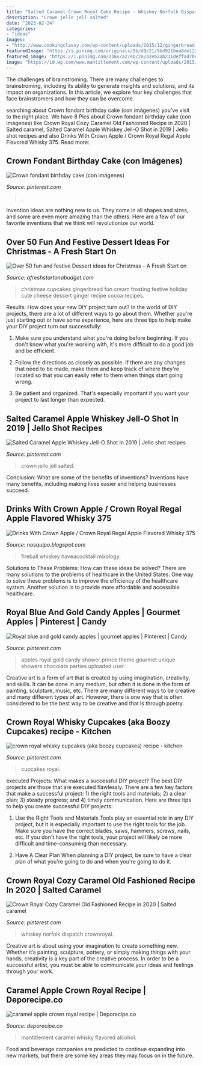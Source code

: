 ```yaml
---
title: "Salted Caramel Crown Royal Cake Recipe - Whiskey Norfolk Dispatch Crownroyal"
description: "Crown jello jell salted"
date: "2023-02-24"
categories:
- "ideas"
images:
- "http://www.cookingclassy.com/wp-content/uploads/2015/12/gingerbread_cupcakes10...jpg"
featuredImage: "https://i.pinimg.com/originals/9b/d9/21/9bd921bea8de1225035c09f2e34223fc.jpg"
featured_image: "https://i.pinimg.com/236x/a2/eb/2a/a2eb2ab231deffad7be1be9032bd0219--sea-salt-caramel-lifehacks.jpg"
image: "https://i0.wp.com/www.mantitlement.com/wp-content/uploads/2015/08/crown-royal-apple-envy-top.jpg?resize=495%2C730&amp;ssl=1"
---
```



The challenges of brainstroming.
There are many challenges to brainstroming, including its ability to generate insights and solutions, and its impact on organizations. In this article, we explore four key challenges that face brainstromers and how they can be overcome.

	

		
searching about Crown fondant birthday cake (con imágenes) you've visit to the right place. We have 8 Pics about Crown fondant birthday cake (con imágenes) like Crown Royal Cozy Caramel Old Fashioned Recipe in 2020 | Salted caramel, Salted Caramel Apple Whiskey Jell-O Shot in 2019 | Jello shot recipes and also Drinks With Crown Apple / Crown Royal Regal Apple Flavored Whisky 375. Read more:
		
    
## Crown Fondant Birthday Cake (con Imágenes)

<img loading=lazy src="https://i.pinimg.com/originals/f3/54/88/f3548849e5025f004d62d3590fdc57b4.jpg" onerror="this.onerror=null;this.src='https://tse2.mm.bing.net/th?id=OIP.KI-Q_7xth8huRRZ9JQhUrQHaJ4&amp;pid=15.1';" alt="Crown fondant birthday cake (con imágenes)">

_Source: pinterest.com_

>. 

	

Invention ideas are nothing new to us. They come in all shapes and sizes, and some are even more amazing than the others. Here are a few of our favorite inventions that we think will revolutionize our world.

    
## Over 50 Fun And Festive Dessert Ideas For Christmas - A Fresh Start On

<img loading=lazy src="http://www.cookingclassy.com/wp-content/uploads/2015/12/gingerbread_cupcakes10...jpg" onerror="this.onerror=null;this.src='https://tse1.mm.bing.net/th?id=OIP.cRhtPuOs6vBitYCLX9uMjQHaLN&amp;pid=15.1';" alt="Over 50 fun and festive Dessert ideas for Christmas - A Fresh Start on">

_Source: afreshstartonabudget.com_

>christmas cupcakes gingerbread fun cream frosting festive holiday cute cheese dessert ginger recipe cocoa recipes. 

	

Results: How does your new DIY project turn out?
In the world of DIY projects, there are a lot of different ways to go about them. Whether you're just starting out or have some experience, here are three tips to help make your DIY project turn out successfully:
1. Make sure you understand what you're doing before beginning. If you don't know what you're working with, it's more difficult to do a good job and be efficient.

2. Follow the directions as closely as possible. If there are any changes that need to be made, make them and keep track of where they're located so that you can easily refer to them when things start going wrong.

3. Be patient and organized. That's especially important if you want your project to last longer than expected.

    
## Salted Caramel Apple Whiskey Jell-O Shot In 2019 | Jello Shot Recipes

<img loading=lazy src="https://i.pinimg.com/236x/a2/eb/2a/a2eb2ab231deffad7be1be9032bd0219--sea-salt-caramel-lifehacks.jpg" onerror="this.onerror=null;this.src='https://tse2.mm.bing.net/th?id=OIP.Nwnh6SirbSC0WTgsfqKkegAAAA&amp;pid=15.1';" alt="Salted Caramel Apple Whiskey Jell-O Shot in 2019 | Jello shot recipes">

_Source: pinterest.com_

>crown jello jell salted. 

	

Conclusion: What are some of the benefits of inventions?
Inventions have many benefits, including making lives easier and helping businesses succeed.

    
## Drinks With Crown Apple / Crown Royal Regal Apple Flavored Whisky 375

<img loading=lazy src="https://i.pinimg.com/originals/04/f9/88/04f9885bd74943d73473f6d6710fe109.jpg" onerror="this.onerror=null;this.src='https://tse2.mm.bing.net/th?id=OIP.Yjz3hYiEt5chpSWK0J4i1AHaJ4&amp;pid=15.1';" alt="Drinks With Crown Apple / Crown Royal Regal Apple Flavored Whisky 375">

_Source: nosquipo.blogspot.com_

>fireball whiskey haveacocktail mixology. 

	

Solutions to These Problems: How can these ideas be solved?
There are many solutions to the problems of healthcare in the United States. One way to solve these problems is to improve the efficiency of the healthcare system. Another solution is to provide more affordable and accessible healthcare.

    
## Royal Blue And Gold Candy Apples | Gourmet Apples | Pinterest | Candy

<img loading=lazy src="https://s-media-cache-ak0.pinimg.com/originals/f7/ef/4a/f7ef4a5346eec19ba51d4782b4b740e6.jpg" onerror="this.onerror=null;this.src='https://tse1.mm.bing.net/th?id=OIP.DBQWyClYvLndcCZwWmLurAHaHa&amp;pid=15.1';" alt="Royal blue and gold candy apples | gourmet apples | Pinterest | Candy">

_Source: pinterest.com_

>apples royal gold candy shower prince theme gourmet unique showers chocolate parties uploaded user. 

	

Creative art is a form of art that is created by using imagination, creativity, and skills. It can be done in any medium, but often it is done in the form of painting, sculpture, music, etc. There are many different ways to be creative and many different types of art. However, there is one way that is often considered to be the best way to be creative and that is through poetry.

    
## Crown Royal Whisky Cupcakes (aka Boozy Cupcakes) recipe - Kitchen

<img loading=lazy src="https://i.pinimg.com/736x/3f/3c/2d/3f3c2dad1fc0302b0ebec2f00720e2e2--crown-royal-whiskey-royal-cupcakes.jpg" onerror="this.onerror=null;this.src='https://tse4.mm.bing.net/th?id=OIP.xD4WDajb8kqtb_qD7QoRHADTEo&amp;pid=15.1';" alt="crown royal whisky cupcakes (aka boozy cupcakes) recipe - kitchen">

_Source: pinterest.com_

>cupcakes royal. 

	

executed Projects: What makes a successful DIY project?
The best DIY projects are those that are executed flawlessly. There are a few key factors that make a successful project: 1) the right tools and materials; 2) a clear plan; 3) steady progress; and 4) timely communication. Here are three tips to help you create successful DIY projects:
1. Use the Right Tools and Materials
Tools play an essential role in any DIY project, but it is especially important to use the right tools for the job. Make sure you have the correct blades, saws, hammers, screws, nails, etc. If you don't have the right tools, your project will likely be more difficult and time-consuming than necessary.

2. Have A Clear Plan
When planning a DIY project, be sure to have a clear plan of what you're going to do and when you're going to do it.

    
## Crown Royal Cozy Caramel Old Fashioned Recipe In 2020 | Salted Caramel

<img loading=lazy src="https://i.pinimg.com/originals/9b/d9/21/9bd921bea8de1225035c09f2e34223fc.jpg" onerror="this.onerror=null;this.src='https://tse1.mm.bing.net/th?id=OIP.SjH2zzOP0AQWpeiaPUt-TwHaLH&amp;pid=15.1';" alt="Crown Royal Cozy Caramel Old Fashioned Recipe in 2020 | Salted caramel">

_Source: pinterest.com_

>whiskey norfolk dispatch crownroyal. 

	

Creative art is about using your imagination to create something new. Whether it’s painting, sculpture, pottery, or simply making things with your hands, creativity is a key part of the creative process. In order to be a successful artist, you must be able to communicate your ideas and feelings through your work.

    
## Caramel Apple Crown Royal Recipe | Deporecipe.co

<img loading=lazy src="https://i0.wp.com/www.mantitlement.com/wp-content/uploads/2015/08/crown-royal-apple-envy-top.jpg?resize=495%2C730&amp;ssl=1" onerror="this.onerror=null;this.src='https://tse2.mm.bing.net/th?id=OIP.3QQVxOoRXc0fEPR7bAUhOwHaK7&amp;pid=15.1';" alt="caramel apple crown royal recipe | Deporecipe.co">

_Source: deporecipe.co_

>mantitlement caramel whisky flavored alcohol. 

	

Food and beverage companies are predicted to continue expanding into new markets, but there are some key areas they may focus on in the future.

